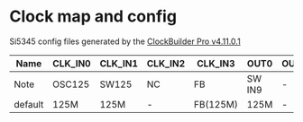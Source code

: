 # Clock map and config

Si5345 config files generated by the [ClockBuilder Pro v4.11.0.1](https://www.skyworksinc.com/en/application-pages/clockbuilder-pro-software)

| Name | CLK_IN0 | CLK_IN1 | CLK_IN2 | CLK_IN3 | OUT0 | OUT1 | OUT2 | OUT3 | OUT4 | OUT5 | OUT6 | OUT7 | OUT8 | OUT9 |
|--| ------- | ------- | ------- | ------- | ---- | ---- | ---- | ---- | ---- | ---- | ---- | ---- | ---- | ---- |
| Note| OSC125  | SW125   | NC      | FB      | SW IN9 | -    | FPGA_CLK_PL | -    | REF118_0 | REF117_0 | REF116_0 | REF115_0 | MMCX | FB(125M) |
|default| 125M  | 125M   | -       | FB(125M) | 125M | -    | 156.25M | -    | 156.25M | 156.25M | 156.25M | 156.25M | 125M | FB(125M) |
